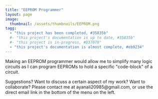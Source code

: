 ```yaml
---
title: "EEPROM Programmer"
layout: page
image:
  thumbnail: /assets/thumbnails/EEPROM.png
tagg:
  - "this project has been completed, #35835b"
  #- "this project's documentation is up to date, #35835b"
  #- "this project is in-progress, #D37070"
  - "this project's documentation is almost complete, #eb9234"
---
```

Making an EEPROM programmer would allow me to simplify many logic circuits as I can program EEPROMs to hold a specific "code-block" of a circuit.

<div class="content-container" data-bg-image="/assets/images/chevron2.png">
    Suggestions? Want to discuss a certain aspect of my work? Want to collaborate? Please contact me at ayanali20985@gmail.com, or use the direct email link in the bottom of the menu on the left.
</div>